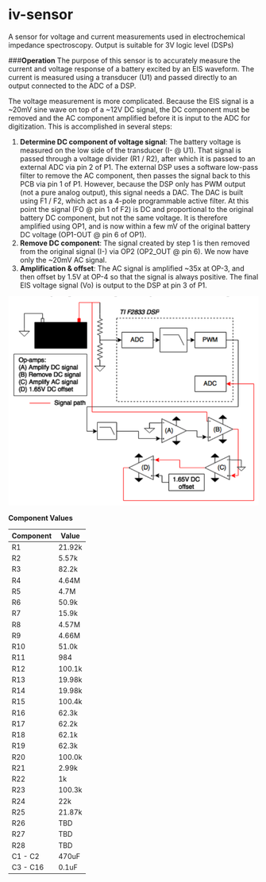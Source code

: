 # iv-sensor
A sensor for voltage and current measurements used in electrochemical impedance spectroscopy. Output is suitable for 3V logic level (DSPs)

###**Operation**
The purpose of this sensor is to accurately measure the current and voltage response of a battery excited by an EIS waveform. The current is measured using a transducer (U1) and passed directly to an output connected to the ADC of a DSP.

The voltage measurement is more complicated. Because the EIS signal is a ~20mV sine wave on top of a ~12V DC signal, the DC component must be removed and the AC component amplified before it is input to the ADC for digitization. This is accomplished in several steps:

1. **Determine DC component of voltage signal**: The battery voltage is measured on the low side of the transducer (I- @ U1). That signal is passed through a voltage divider (R1 / R2), after which it is passed to an external ADC via pin 2 of P1. The external DSP uses a software low-pass filter to remove the AC component, then passes the signal back to this PCB via pin 1 of P1. However, because the DSP only has PWM output (not a pure analog output), this signal needs a DAC. The DAC is built using F1 / F2, which act as a 4-pole programmable active filter. At this point the signal (FO @ pin 1 of F2) is DC and proportional to the original battery DC component, but not the same voltage. It is therefore amplified using OP1, and is now within a few mV of the original battery DC voltage (OP1-OUT @ pin 6 of OP1).
2. **Remove DC component**: The signal created by step 1 is then removed from the original signal (I-) via OP2 (OP2_OUT @ pin 6). We now have only the ~20mV AC signal.
3. **Amplification & offset**: The AC signal is amplified ~35x at OP-3, and then offset by 1.5V at OP-4 so that the signal is always positive. The final EIS voltage signal (Vo) is output to the DSP at pin 3 of P1.

![Sensor Operation](/Plot/IVsensor_operation.png)

**Component Values**

| Component | Value |
|----------|-------|
R1 | 21.92k
R2 | 5.57k
R3 | 82.2k
R4 | 4.64M
R5 | 4.7M
R6 | 50.9k
R7 | 15.9k
R8 | 4.57M
R9 | 4.66M
R10 | 51.0k
R11 | 984
R12 | 100.1k
R13 | 19.98k
R14 | 19.98k
R15 | 100.4k
R16 | 62.3k
R17 | 62.2k
R18 | 62.1k
R19 | 62.3k
R20 | 100.0k
R21 | 2.99k
R22 | 1k
R23 | 100.3k
R24 | 22k
R25 | 21.87k
R26 | TBD
R27 | TBD
R28 | TBD
C1 - C2 | 470uF
C3 - C16 | 0.1uF

